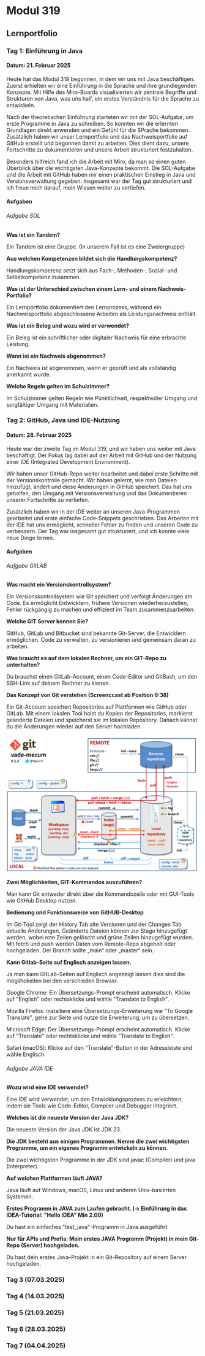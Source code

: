 # Modul 319

## Lernportfolio

### Tag 1: Einführung in Java

#### Datum: 21. Februar 2025

Heute hat das Modul 319 begonnen, in dem wir uns mit Java beschäftigen. Zuerst erhielten wir eine Einführung in die Sprache und ihre grundlegenden Konzepte. Mit Hilfe des Miro-Boards visualisierten wir zentrale Begriffe und Strukturen von Java, was uns half, ein erstes Verständnis für die Sprache zu entwickeln.

Nach der theoretischen Einführung starteten wir mit der SOL-Aufgabe, um erste Programme in Java zu schreiben. So konnten wir die erlernten Grundlagen direkt anwenden und ein Gefühl für die SPrache bekommen. Zusätzlich haben wir unser Lernportfolio und das Nachweisportfolio auf GitHub erstellt und begonnen damit zu arbeiten. Dies dient dazu, unsere Fortschritte zu dokumentieren und unsere Arbeit strukturiert festzuhalten.

Besonders hilfreich fand ich die Arbeit mit Miro, da man so einen guten Überblick über die wichtigsten Java-Konzepte bekommt. Die SOL-Aufgabe und die Arbeit mit GitHub haben mir einen praktischen Einstieg in Java und Versionsverwaltung gegeben. Insgesamt war der Tag gut strukturiert und ich freue mich darauf, mein Wissen weiter zu vertiefen.

#### Aufgaben

###### Aufgabe SOL

**Was ist ein Tandem?**

Ein Tandem ist eine Gruppe. (In unserem Fall ist es eine Zweiergruppe)

**Aus welchen Kompetenzen bildet sich die Handlungskompetenz?**

Handlungskompetenz setzt sich aus Fach-, Methoden-, Sozial- und Selbstkompetenz zusammen.

**Was ist der Unterschied zwischen einem Lern- und einem Nachweis-Portfolio?**

Ein Lernportfolio dokumentiert den Lernprozess, während ein Nachweisportfolio abgeschlossene Arbeiten als Leistungsnachweis enthält.

**Was ist ein Beleg und wozu wird er verwendet?**

Ein Beleg ist ein schriftlicher oder digitaler Nachweis für eine erbrachte Leistung.

**Wann ist ein Nachweis abgenommen?**

Ein Nachweis ist abgenommen, wenn er geprüft und als vollständig anerkannt wurde.

**Welche Regeln gelten im Schulzimmer?**

Im Schulzimmer gelten Regeln wie Pünktlichkeit, respektvoller Umgang und sorgfältiger Umgang mit Materialien.

### Tag 2: GitHub, Java und IDE-Nutzung

#### Datum: 28. Februar 2025

Heute war der zweite Tag im Modul 319, und wir haben uns weiter mit Java beschäftigt. Der Fokus lag dabei auf der Arbeit mit GitHub und der Nutzung einer IDE (Integrated Development Environment).

Wir haben unser GitHub-Repo weiter bearbeitet und dabei erste Schritte mit der Versionskontrolle gemacht. Wir haben gelernt, wie man Dateien hinzufügt, ändert und diese Änderungen in GitHub speichert. Das hat uns geholfen, den Umgang mit Versionsverwaltung und das Dokumentieren unserer Fortschritte zu vertiefen.

Zusätzlich haben wir in der IDE weiter an unseren Java-Programmen gearbeitet und erste einfache Code-Snippets geschrieben. Das Arbeiten mit der IDE hat uns ermöglicht, schneller Fehler zu finden und unseren Code zu verbessern. Der Tag war insgesamt gut strukturiert, und ich konnte viele neue Dinge lernen.

#### Aufgaben

###### Aufgabe GitLAB

**Was macht ein Versionskontrollsystem?**

Ein Versionskontrollsystem wie Git speichert und verfolgt Änderungen am Code. Es ermöglicht Entwicklern, frühere Versionen wiederherzustellen, Fehler rückgängig zu machen und effizient im Team zusammenzuarbeiten.

**Welche GIT Server kennen Sie?**

GitHub, GitLab und Bitbucket sind bekannte Git-Server, die Entwicklern ermöglichen, Code zu verwalten, zu versionieren und gemeinsam daran zu arbeiten.

**Was braucht es auf dem lokalen Rechner, um ein GIT-Repo zu unterhalten?**

Du brauchst einen GitLab-Account, einen Code-Editor und GitBash, um den SSH-Link auf deinem Rechner zu klonen.

**Das Konzept von Git verstehen (Screenccast ab Position 6:38)**

Ein Git-Account speichert Repositories auf Plattformen wie GitHub oder GitLab. Mit einem lokalen Tool holst du Kopien der Repositories, markierst geänderte Dateien und speicherst sie im lokalen Repository. Danach kannst du die Änderungen wieder auf den Server hochladen.

![Git](./Bilder/Git_konzept.png)

**Zwei Möglichkeiten, GIT-Kommandos auszuführen?**

Man kann Git entweder direkt über die Kommandozeile oder mit GUI-Tools wie GitHub Desktop nutzen.

**Bedienung und Funktionsweise von GitHUB-Desktop**

Im Git-Tool zeigt der History Tab alte Versionen und der Changes Tab aktuelle Änderungen. Geänderte Dateien können zur Stage hinzugefügt werden, wobei rote Zeilen gelöscht und grüne Zeilen hinzugefügt wurden. Mit fetch und push werden Daten vom Remote-Repo abgeholt oder hochgeladen. Der Branch sollte „main“ oder „master“ sein.

**Kann Gitlab-Seite auf Englisch anzeigen lassen.**

Ja man kann GItLab-Seiten auf Englisch angezeigt lassen dies sind die möglihckeiten bei den verschieden Browser.

Google Chrome: Ein Übersetzungs-Prompt erscheint automatisch. Klicke auf "English" oder rechtsklicke und wähle "Translate to English".

Mozilla Firefox: Installiere eine Übersetzungs-Erweiterung wie "To Google Translate", gehe zur Seite und nutze die Erweiterung, um zu übersetzen.

Microsoft Edge: Der Übersetzungs-Prompt erscheint automatisch. Klicke auf "Translate" oder rechtsklicke und wähle "Translate to English".

Safari (macOS): Klicke auf den "Translate"-Button in der Adressleiste und wähle Englisch.

###### Aufgabe JAVA IDE

**Wozu wird eine IDE verwendet?**

Eine IDE wird verwendet, um den Entwicklungsprozess zu erleichtern, indem sie Tools wie Code-Editor, Compiler und Debugger integriert.

**Welches ist die neueste Version der Java JDK?**

Die neueste Version der Java JDK ist JDK 23.

**Die JDK besteht aus einigen Programmen. Nenne die zwei wichtigsten Programme, um ein eigenes Programm entwickeln zu können.**

Die zwei wichtigsten Programme in der JDK sind javac (Compiler) und java (Interpreter).

**Auf welchen Plattformen läuft JAVA?**

Java läuft auf Windows, macOS, Linux und anderen Unix-basierten Systemen.

**Erstes Programm in JAVA zum Laufen gebracht. (→ Einführung in das IDEA-Tutorial: "Hello IDEA" Min 2.00)**

Du hast ein einfaches "test_java"-Programm in Java ausgeführt

**Nur für APIs und Profis: Mein erstes JAVA Programm (Projekt) in mein Git-Repo (Server) hochgeladen.**

Du hast dein erstes Java-Projekt in ein Git-Repository auf einem Server hochgeladen.

### Tag 3 (07.03.2025)

### Tag 4 (14.03.2025)

### Tag 5 (21.03.2025)

### Tag 6 (28.03.2025)

### Tag 7 (04.04.2025)
